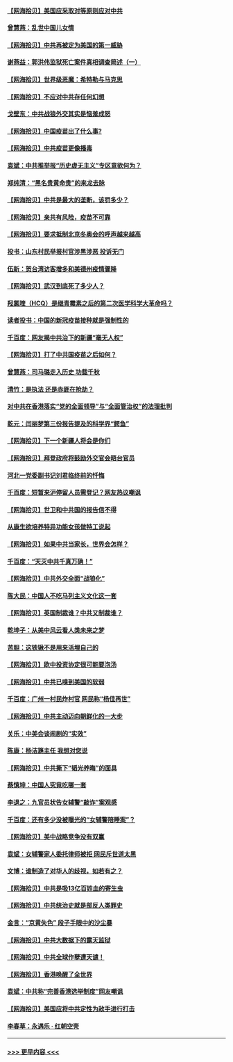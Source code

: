 #### [【网海拾贝】美国应采取对等原则应对中共](../pages/nsc993/n12889176.md?t=04200002) 
#### [曾慧燕：乱世中国儿女情](../pages/nsc993/n12887931.md?t=04200002) 
#### [【网海拾贝】中共再被定为美国的第一威胁](../pages/nsc993/n12887580.md?t=04200002) 
#### [谢燕益：郭洪伟监狱死亡案件真相调查简述（一）](../pages/nsc993/n12885648.md?t=04200002) 
#### [【网海拾贝】世界级恶魔：希特勒与马克思](../pages/nsc993/n12884062.md?t=04200002) 
#### [【网海拾贝】不应对中共存任何幻想](../pages/nsc993/n12881460.md?t=04200002) 
#### [戈壁东：中共战狼外交其实是恼羞成怒](../pages/nsc993/n12880392.md?t=04200002) 
#### [【网海拾贝】中国疫苗出了什么事?](../pages/nsc993/n12879124.md?t=04200002) 
#### [【网海拾贝】中共疫苗更像播毒](../pages/nsc993/n12876631.md?t=04200002) 
#### [袁斌：中共推举报“历史虚无主义”专区意欲何为？](../pages/nsc993/n12876530.md?t=04200002) 
#### [郑纯清：“黑名贵黄命贵”的来龙去脉](../pages/nsc993/n12875589.md?t=04200002) 
#### [【网海拾贝】中共是最大的垄断，该罚多少？](../pages/nsc993/n12874006.md?t=04200002) 
#### [【网海拾贝】亲共有风险，疫苗不可靠](../pages/nsc993/n12872224.md?t=04200002) 
#### [【网海拾贝】要求抵制北京冬奥会的呼声越来越高](../pages/nsc993/n12868962.md?t=04200002) 
#### [投书：山东村民举报村官涉黑涉恶 投诉无门](../pages/nsc993/n12869726.md?t=04200002) 
#### [伍新：贺台湾访客增多和美德州疫情骤降](../pages/nsc993/n12865651.md?t=04200002) 
#### [【网海拾贝】武汉到底死了多少人？](../pages/nsc993/n12863707.md?t=04200002) 
#### [羟氯喹（HCQ）是继青霉素之后的第二次医学科学大革命吗？](../pages/nsc993/n12638564.md?t=04200002) 
#### [读者投书：中国的新冠疫苗接种就是强制性的](../pages/nsc993/n12859932.md?t=04200002) 
#### [千百度：网友揭中共治下的新疆“毫无人权”](../pages/nsc993/n12858385.md?t=04200002) 
#### [【网海拾贝】打了中共国疫苗之后如何？](../pages/nsc993/n12857866.md?t=04200002) 
#### [曾慧燕：司马璐走入历史 功载千秋](../pages/nsc993/n12856996.md?t=04200002) 
#### [清竹：是执法 还是赤匪在抢劫？](../pages/nsc993/n12856952.md?t=04200002) 
#### [对中共在香港落实“党的全面领导”与“全面管治权”的法理批判](../pages/nsc993/n12856929.md?t=04200002) 
#### [乾元：闫丽梦第三份报告提及的科学界“鳄鱼”](../pages/nsc993/n12855985.md?t=04200002) 
#### [【网海拾贝】下一个新疆人将会是你们](../pages/nsc993/n12855864.md?t=04200002) 
#### [【网海拾贝】拜登政府将鼓励外交官会晤台官员](../pages/nsc993/n12853615.md?t=04200002) 
#### [河北一党委副书记刘君临终前的忏悔](../pages/nsc993/n12849420.md?t=04200002) 
#### [千百度：短暂来沪停留人员需登记？网友热议嘲讽](../pages/nsc993/n12853497.md?t=04200002) 
#### [【网海拾贝】世卫和中共国的报告信不得](../pages/nsc993/n12850902.md?t=04200002) 
#### [从康生欲培养特异功能女孩做特工说起](../pages/nsc993/n12849289.md?t=04200002) 
#### [【网海拾贝】如果中共当家长，世界会怎样？](../pages/nsc993/n12848436.md?t=04200002) 
#### [千百度：“天灭中共千真万确！”](../pages/nsc993/n12845659.md?t=04200002) 
#### [【网海拾贝】中共外交全面“战狼化”](../pages/nsc993/n12845607.md?t=04200002) 
#### [陈大民：中国人不吃马列主义文化这一套](../pages/nsc993/n12842496.md?t=04200002) 
#### [【网海拾贝】英国制裁谁？中共又制裁谁？](../pages/nsc993/n12840909.md?t=04200002) 
#### [乾坤子：从美中风云看人类未来之梦](../pages/nsc993/n12840590.md?t=04200002) 
#### [苦胆：这铁锹不是用来活埋自己的](../pages/nsc993/n12839512.md?t=04200002) 
#### [【网海拾贝】欧中投资协定很可能要泡汤](../pages/nsc993/n12835122.md?t=04200002) 
#### [【网海拾贝】中共已嗅到美国的软弱](../pages/nsc993/n12832411.md?t=04200002) 
#### [千百度：广州一村民炸村官 网民称“杨佳再世”](../pages/nsc993/n12832380.md?t=04200002) 
#### [【网海拾贝】中共主动迈向朝鲜化的一大步](../pages/nsc993/n12829887.md?t=04200002) 
#### [关乐：中美会谈闹剧的“实效”](../pages/nsc993/n12826698.md?t=04200002) 
#### [陈康：杨洁篪主任  我想对您说](../pages/nsc993/n12826609.md?t=04200002) 
#### [【网海拾贝】中共撕下“韬光养晦”的面具](../pages/nsc993/n12826459.md?t=04200002) 
#### [蔡慎坤：中国人究竟吃哪一套](../pages/nsc993/n12826010.md?t=04200002) 
#### [李退之：九官员状告女辅警“敲诈”案观感](../pages/nsc993/n12823984.md?t=04200002) 
#### [千百度：还有多少没被曝光的“女辅警陪睡案”？](../pages/nsc993/n12822136.md?t=04200002) 
#### [【网海拾贝】美中战略竞争没有双赢](../pages/nsc993/n12822105.md?t=04200002) 
#### [袁斌：女辅警家人委托律师被拒 网民斥世道太黑](../pages/nsc993/n12822004.md?t=04200002) 
#### [文博：谁制造了对华人的歧视，如若有之？](../pages/nsc993/n12821635.md?t=04200002) 
#### [【网海拾贝】中共是吸13亿百姓血的寄生虫](../pages/nsc993/n12819191.md?t=04200002) 
#### [【网海拾贝】中共统治史就是部反人类罪史](../pages/nsc993/n12816738.md?t=04200002) 
#### [金言：“京黄失色” 段子手眼中的沙尘暴](../pages/nsc993/n12815700.md?t=04200002) 
#### [【网海拾贝】中共大数据下的露天监狱](../pages/nsc993/n12811075.md?t=04200002) 
#### [【网海拾贝】中共全球作孽遭天谴！](../pages/nsc993/n12810258.md?t=04200002) 
#### [【网海拾贝】香港唤醒了全世界](../pages/nsc993/n12809100.md?t=04200002) 
#### [袁斌：中共称“完善香港选举制度”网友嘲讽](../pages/nsc993/n12808994.md?t=04200002) 
#### [【网海拾贝】美国应将中共定性为敌手进行打击](../pages/nsc993/n12806870.md?t=04200002) 
#### [李春草：永遇乐 · 红朝空壳](../pages/nsc993/n12805365.md?t=04200002) 

----
#### [ >>> 更早内容 <<< ](../indexes/nsc993-earlier.md)

